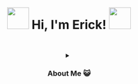 
<h1> <p align="center"> <img src="https://media.giphy.com/media/oASEJVd5lkgMBMDCcl/giphy.gif" width="50"> Hi, I'm Erick! <img src="https://media.giphy.com/media/oASEJVd5lkgMBMDCcl/giphy.gif" width="50"> </p> </h1>
<br>
<details> 
      <summary align="center"><h3><p align="center"> About Me 😺</p> </h3></summary>
       <p> - 🌮 I am from Mexico </p>
       <p> - 💻 Studying Comptuter System Engineering at ITESM</p>
       <p> - 🌱 I’m currently learning JavaScript and React</p>
       <p> - 🎮 I enjoy play videogames </p>
   </br>
   <details>
     <summary>Languajes  <img src="https://media.giphy.com/media/V5bKTyV5kt3snXvVVj/giphy.gif" width="50"> </summary>
     <img style="margin: 10px" src="https://profilinator.rishav.dev/skills-assets/python-original.svg" alt="Python" height="45" />  
     <img style="margin: 10px" src="https://profilinator.rishav.dev/skills-assets/javascript-original.svg" alt="JavaScript" height="45" />
     <img style="margin: 10px" src="https://profilinator.rishav.dev/skills-assets/java-original-wordmark.svg" alt="Java" height="45" />  
     <img style="margin: 10px" src="https://profilinator.rishav.dev/skills-assets/csharp-original.svg" alt="C#" height="45" />  
   </details>

   <details>
   <summary> Contact me <img src="https://media.giphy.com/media/X8yP0AgGK0GQZaVXz9/giphy.gif" width="50"> </summary>
   <a href="https://www.linkedin.com/in/erick-alfonso-montan-lopez-692949218"><img src="https://img.icons8.com/bubbles/50/000000/linkedin.png" alt="LinkedIn" height="55"/></a>
   <a href="https://www.facebook.com/zonyyrave.maidenas"><img src="https://img.icons8.com/bubbles/50/000000/facebook-new.png" alt="Facebook"  height="55"/></a>
   <a href="https://www.instagram.com/monttiiy/"><img src="https://img.icons8.com/bubbles/50/000000/instagram.png" alt="Instagram" height="55" /></a>
   </details>

   [![Top Langs](https://github-readme-stats.vercel.app/api/top-langs/?username=CitricVenus&langs_count=8)](https://github.com/CitricVenus/github-readme-stats)
   <p> NOTE: Top Languages does not indicate my skill level or anything like that; it's a GitHub metric to determine which languages have the most code on GitHub. It's a new feature of github-readme-stats.</p>
</details>



